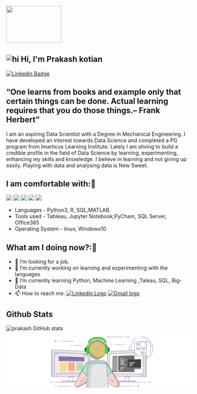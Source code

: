 <!--
**PRAKASH KOTIAN** is a ✨ _special_ ✨ repository because its `README.md` (this file) appears on your GitHub profile.

Here are some ideas to get you started:

- 🔭 I’m currently working on ...
- 🌱 I’m currently learning ...
- 👯 I’m looking to collaborate on ...
- 🤔 I’m looking for help with ...
- 💬 Ask me about ...
- 📫 How to reach me: ...
- 😄 Pronouns: ...
- ⚡ Fun fact: ...
-->




<p align="left">
 <img src="https://media1.giphy.com/media/hVsHKwMm3ytVYDNBQy/giphy.gif?cid=790b761163618ed520bf043c598b5b839c1a0de8b80dfd55&rid=giphy.gif&ct=ts" height="100" width="150">
</p> 

##  <img src="https://user-images.githubusercontent.com/1303154/88677602-1635ba80-d120-11ea-84d8-d263ba5fc3c0.gif" width="28px" alt="hi"> Hi, I'm Prakash kotian


[![Linkedin Badge](https://img.shields.io/badge/linkedin-%230077B5.svg?&style=for-the-badge&logo=linkedin&logoColor=white)](https://www.linkedin.com/in/prakash-kotian-6ba1b5171/)


## “One learns from books and example only that certain things can be done. Actual learning requires that you do those things.– Frank Herbert” 

I am an aspiring Data Scientist with a Degree in Mechanical Engineering. I have developed an interest towards Data Science and completed a PG program from Imarticus Learning Institute. Lately I am stiving to build a credible profile in the field of Data Science by learning, experimenting, enhancing my skills and knowledge.
I believe in learning and not giving up easily. Playing with data and analysing data is New Sweet.

## I am comfortable with::rainbow:
<code><img height="50" src="https://www.vectorlogo.zone/logos/python/python-ar21.svg"></code>
<code><img height="50" src="https://github.com/AwesomeLogos/logomono/blob/gh-pages/logos/tableau-software.svg"></code>
<code><img height="50" src="https://www.svgrepo.com/show/303229/microsoft-sql-server-logo.svg"></code>
<code><img height="50" src="https://www.vectorlogo.zone/logos/github/github-ar21.svg"></code>
<code><img height="50" src="https://www.vectorlogo.zone/logos/jupyter/jupyter-ar21.svg"></code>

- Languages - Python3, R, SQL,MATLAB.
- Tools used - Tableau, Jupyter Notebook,PyCham, SQL Server,  Office365
- Operating System - linux, Windows10

## What am I doing now?::rocket:
- 🤔 I’m looking for a job.
- 🔭 I’m currently working on learning and experimenting with the languages
- 🌱 I’m currently learning Python, Machine Learning ,Taleau, SQL, Big-Data
- 📫 How to reach me: [<img src="https://github.com/TheDudeThatCode/TheDudeThatCode/blob/master/Assets/Linkedin.svg" alt="Linkedin Logo" height="20">](https://www.linkedin.com/in/prakash-kotian-6ba1b5171/) [<img src="https://github.com/TheDudeThatCode/TheDudeThatCode/blob/master/Assets/Gmail.svg" alt="Gmail logo" height="20">](mailto:kotianprakash5@gmail.com)

## Github Stats
![prakash GitHub stats](https://github-readme-stats.vercel.app/api?username=kotianprakash&show_icons=true&theme=radical)
 

<p align="center">
 <img src=https://raw.githubusercontent.com/leorrose/leorrose/master/readme_header.gif "Header">
</p> 
